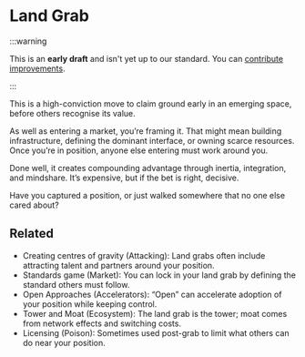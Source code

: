 # Land Grab

:::warning

This is an **early draft** and isn't yet up to our standard.
You can [contribute improvements](https://github.com/dave1010/wardley-leadership-strategies).

:::


This is a high-conviction move to claim ground early in an emerging space, before others recognise its value.

As well as entering a market, you’re framing it. That might mean building infrastructure, defining the dominant interface, or owning scarce resources. Once you’re in position, anyone else entering must work around you.

Done well, it creates compounding advantage through inertia, integration, and mindshare. It’s expensive, but if the bet is right, decisive.

Have you captured a position, or just walked somewhere that no one else cared about?

## Related

- Creating centres of gravity (Attacking): Land grabs often include attracting talent and partners around your position.
- Standards game (Market): You can lock in your land grab by defining the standard others must follow.
- Open Approaches (Accelerators): “Open” can accelerate adoption of your position while keeping control.
- Tower and Moat (Ecosystem): The land grab is the tower; moat comes from network effects and switching costs.
- Licensing (Poison): Sometimes used post-grab to limit what others can do near your position.

